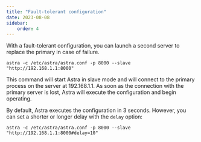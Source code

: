 ```yaml
---
title: "Fault-tolerant configuration"
date: 2023-08-08
sidebar:
    order: 4
---
```


With a fault-tolerant configuration, you can launch a second server to replace the primary in case of failure.

```
astra -c /etc/astra/astra.conf -p 8000 --slave "http://192.168.1.1:8000"
```

This command will start Astra in slave mode and will connect to the primary process on the server at 192.168.1.1. As soon as the connection with the primary server is lost, Astra will execute the configuration and begin operating.

By default, Astra executes the configuration in 3 seconds. However, you can set a shorter or longer delay with the `delay` option:

```
astra -c /etc/astra/astra.conf -p 8000 --slave "http://192.168.1.1:8000#delay=10"
```

